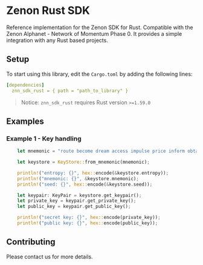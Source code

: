 # Zenon Rust SDK

Reference implementation for the Zenon SDK for Rust. Compatible with the Zenon Alphanet - Network of Momentum Phase 0. It provides a simple integration with any Rust based projects.

## Setup

To start using this library, edit the `Cargo.toml` by adding the following lines:

```yaml
[dependencies]
  znn_sdk_rust = { path = "path_to_library" }
```

> Notice: `znn_sdk_rust` requires Rust version `>=1.59.0`

## Examples

### Example 1 - Key handling
```rust
    let mnemonic = "route become dream access impulse price inform obtain engage ski believe awful absent pig thing vibrant possible exotic flee pepper marble rural fire fancy".to_string();

    let keystore = KeyStore::from_mnemonic(mnemonic);

    println!("entropy: {}", hex::encode(&keystore.entropy));
    println!("mnemonic: {}", &keystore.mnemonic);
    println!("seed: {}", hex::encode(&keystore.seed));

    let keypair: KeyPair = keystore.get_keypair();
    let private_key = keypair.get_private_key();
    let public_key = keypair.get_public_key();

    println!("secret key: {}", hex::encode(private_key));
    println!("public key: {}", hex::encode(public_key));
```

## Contributing

Please contact us for more details.